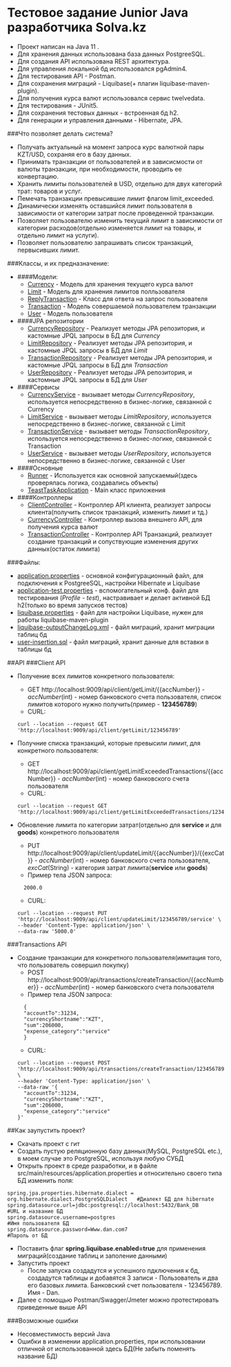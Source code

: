 # Тестовое задание Junior Java разработчика Solva.kz

- Проект написан на Java 11 .
- Для хранения данных использована база данных PostgreeSQL.
- Для создания API использована REST архитектура.
- Для управления локальной бд использовался pgAdmin4.
- Для тестирования API - Postman.
- Для сохранения миграций - Liquibase(+ плагин liquibase-maven-plugin).
- Для получения курса валют использовался сервис twelvedata.
- Для тестирования - JUnit5.
- Для сохранения тестовых данных - встроенная бд h2.
- Для генерации и управления данными - Hibernate, JPA.

###Что позволяет делать система?
 - Получать актуальный на момент запроса курс валютной пары KZT/USD, сохраняя его в базу данных.
 - Принимать транзакции от пользователей и в зависисмости от валюты транзакции, при необходимости, проводить ее конвертацию.
 - Хранить лимиты пользователей в USD, отдельно для двух категорий трат: товаров и услуг.
 - Пемечать транзакции превысившие лимит флагом limit_exceeded.
 - Динамически изменять оставшийся лимит пользователя в зависимости от категории затрат после проведенной транзакции.
 - Позволяет пользователю изменить текущий лимит в зависимости от категории расходов(отдельно изменяется лимит на товары, и отдельно лимит на услуги).
 - Позволяет пользователю запрашивать список транзакций, первысивших лимит.
 
###Классы, и их предназначение:
  - ####Модели:
    - [Currency](src/main/java/daniyal/teast_task/models/Currency.java) - Модель для хранения текущего курса валют
    - [Limit](src/main/java/daniyal/teast_task/models/Limit.java) - Модель для хранения лимитов полльзователя
    - [ReplyTransaction](src/main/java/daniyal/teast_task/models/ReplyTransaction.java) - Класс для ответа на запрос пользователя 
    - [Transaction](src/main/java/daniyal/teast_task/models/Transaction.java) - Модель совершаемой пользователем транзакции
    - [User](src/main/java/daniyal/teast_task/models/User.java) - Модель пользователя
  - ####JPA репозитории
    - [CurrencyRepository](src/main/java/daniyal/teast_task/repository/CurrencyRepository.java) - Реализует методы JPA репозитория, и кастомные JPQL запросы в БД для *Currency*
    - [LimitRepository](src/main/java/daniyal/teast_task/repository/LimitRepository.java) - Реализует методы JPA репозитория, и кастомные JPQL запросы в БД для *Limit*
    - [TransactionRepository](src/main/java/daniyal/teast_task/repository/TransactionRepository.java) - Реализует методы JPA репозитория, и кастомные JPQL запросы в БД для *Transaction*
    - [UserRepository](src/main/java/daniyal/teast_task/repository/UserRepository.java) - Реализует методы JPA репозитория, и кастомные JPQL запросы в БД для *User*
  - ####Сервисы
    - [CurrencyService](src/main/java/daniyal/teast_task/service/CurrencyService.java) - вызывает методы *CurrencyRepository*, используется непосредственно в бизнес-логике, связанной с Currency
    - [LimitService](src/main/java/daniyal/teast_task/service/LimitService.java) - вызывает методы *LimitRepository*, используется непосредственно в бизнес-логике, связанной с Limit
    - [TransactionService](src/main/java/daniyal/teast_task/service/TransactionService.java) - вызывает методы *TransactionRepository*, используется непосредственно в бизнес-логике, связанной с Transaction
    - [UserService](src/main/java/daniyal/teast_task/service/UserService.java) - вызывает методы *UserRepository*, используется непосредственно в бизнес-логике, связанной с User
  - ####Основные
    - [Runner](src/main/java/daniyal/teast_task/Runner.java) - Используется как основной запускаемый(здесь проверялась логика, создавались объекты)
    - [TeastTaskApplication](src/main/java/daniyal/teast_task/TeastTaskApplication.java) - Main класс приложения
  - ####Контроллеры
    - [ClientController](src/main/java/daniyal/teast_task/controller/ClientController.java) - Контроллер API клиента, реализует запросы клиента(получить список транзакций, изменить лимит и тд.)
    - [CurrencyController](src/main/java/daniyal/teast_task/controller/CurrencyController.java) - Контроллер вызова внешнего API, для получения курса валют
    - [TransactionController](src/main/java/daniyal/teast_task/controller/TransactionController.java) - Контроллер API Транзакций, реализует создание транзакций и сопуствующие изменения других данных(остаток лимита)

###Файлы:
 - [application.properties](src/main/resources/application.properties) - основной конфигурационный файл, для подключения к PostgreeSQL, настройки  Hibernate и Liquibase
 - [application-test.properties](src/main/resources/application-test.properties) - вспомогательный конф. файл для тестирования (*Profile - test*), настравивает и делает активной БД h2(только во время запусков тестов) 
 - [liquibase.properties](src/main/resources/liquibase.properties) - файл для настройки Liquibase, нужен для работы liquibase-maven-plugin
 - [liquibase-outputChangeLog.xml](src/main/resources/liquibase-outputChangeLog.xml) - файл миграций, хранит миграции таблиц бд
 - [user-insertion.sql](src/main/resources/db/changelog/user-insertion.sql) - файл миграций, хранит данные для вставки в таблицы бд


##API
###Client API
- Получение всех лимитов конкретного пользователя:
  - GET http://localhost:9009/api/client/getLimit/{{accNumber}}  - *accNumber*(int) - номер банковского счета пользователя, список лимитов которого нужно получить(пример - **123456789**)
  - CURL:
  ````
  curl --location --request GET 'http://localhost:9009/api/client/getLimit/123456789'
  ````

- Получние списка транзакций, которые превысили лимит, для конкретного пользователя:
  - GET http://localhost:9009/api/client/getLimitExceededTransactions/{{accNumber}}  - *accNumber*(int) - номер банковского счета пользователя
  - CURL:
  ````
  curl --location --request GET 'http://localhost:9009/api/client/getLimitExceededTransactions/123456789'
  ````

- Обновление лимита по категории затрат(отдельно для **service** и для **goods**) конкретного пользователя
  - PUT http://localhost:9009/api/client/updateLimit/{{accNumber}}/{{excCat}}  - *accNumber*(int) - номер банковского счета пользователя, *excCat*(String) - категория затрат лимита(**service** или **goods**) 
  - Пример тела JSON запроса:
  ````
    2000.0
    ````
  - CURL:
  ````
  curl --location --request PUT 'http://localhost:9009/api/client/updateLimit/123456789/service' \
  --header 'Content-Type: application/json' \
  --data-raw '5000.0'
  ````
###Transactions API
- Создание транзакции для конкретного пользователя(имитация того, что пользователь совершил покупку)
  - POST http://localhost:9009/api/transactions/createTransaction/{{accNumber}} - *accNumber*(int) - номер банковского счета пользователя
  - Пример тела JSON запроса:
  ````
    {
    "accountTo":31234,
    "currencyShortname":"KZT",
    "sum":206000,
    "expense_category":"service"
    }
    ````
  - CURL:
  ````
  curl --location --request POST 'http://localhost:9009/api/transactions/createTransaction/123456789' \
  --header 'Content-Type: application/json' \
  --data-raw '{
    "accountTo":31234,
    "currencyShortname":"KZT",
    "sum":206000,
    "expense_category":"service"
  }'
  ````

##Как заупустить проект?
- Скачать проект с гит
- Создать пустую реляционную базу данных(MySQL, PostgreSQL etc.), в моем случае это PostgreSQL, используя любую СУБД
- Открыть проект в среде разработки, и в файле src/main/resources/application.properties и относительно своего типа БД изменить поля:
````
spring.jpa.properties.hibernate.dialect = org.hibernate.dialect.PostgreSQLDialect   #Диалект БД для hibernate 
spring.datasource.url=jdbc:postgresql://localhost:5432/Bank_DB                      #URL и название БД  
spring.datasource.username=postgres                                                 #Имя пользователя БД 
spring.datasource.password=Www.dan.com7                                             #Пароль от БД 
````
- Поставить флаг **spring.liquibase.enabled=true** для применения миграций(создание таблиц и заполение данными)
- Запустить проект
    - После запуска создадутся и успешного пдключения к бд, создадутся таблицы и добавятся 3 записи - Пользователь и два его базовых лимита. 
    Банковский счет пользователя - 123456789.
    Имя - Dan.
- Далее с помощью Postman/Swagger/Jmeter можно протестировать приведенные выше API

###Возможные ошибки
- Несовместимость версий Java
- Ошибки в изменении application.properties, при использовании отличной от использованной здесь БД(Не забыть поменять название БД) 
